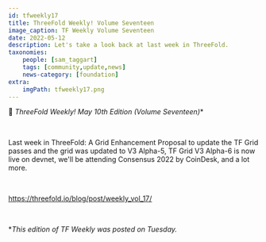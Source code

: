 ```yaml
---
id: tfweekly17
title: ThreeFold Weekly! Volume Seventeen
image_caption: TF Weekly Volume Seventeen
date: 2022-05-12
description: Let's take a look back at last week in ThreeFold.
taxonomies:
    people: [sam_taggart]
    tags: [community,update,news]
    news-category: [foundation]
extra:
    imgPath: tfweekly17.png
---
```


📰 **ThreeFold Weekly! May 10th* Edition (Volume Seventeen)**

<br/>

Last week in ThreeFold: A Grid Enhancement Proposal to update the TF Grid passes and the grid was updated to V3 Alpha-5, TF Grid V3 Alpha-6 is now live on devnet, we'll be attending Consensus 2022 by CoinDesk, and a lot more.

<br/>

https://threefold.io/blog/post/weekly_vol_17/

<br/>

**This edition of TF Weekly was posted on Tuesday.*